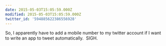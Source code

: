 ```yaml
---
date: 2015-05-03T15:05:59.000Z
modified: 2015-05-03T15:05:59.000Z
twitter_id: '594885622386556928'
---
```


  So, I apparently have to add a mobile number to my twitter account if I want to write an app to tweet automatically. &nbsp;SIGH.
